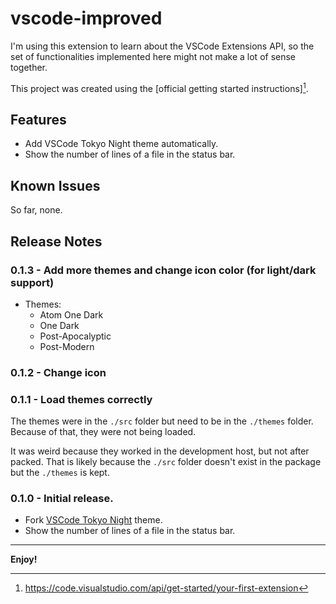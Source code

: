 # vscode-improved

I'm using this extension to learn about the VSCode Extensions API, so the set of functionalities implemented here might not make a lot of sense together.

This project was created using the [official getting started instructions][^1].

## Features

- Add VSCode Tokyo Night theme automatically.
- Show the number of lines of a file in the status bar.

## Known Issues

So far, none.

## Release Notes

### 0.1.3 - Add more themes and change icon color (for light/dark support)

- Themes:
  - Atom One Dark
  - One Dark
  - Post-Apocalyptic
  - Post-Modern

### 0.1.2 - Change icon

### 0.1.1 - Load themes correctly

The themes were in the `./src` folder but need to be in the `./themes` folder. Because of that, they were not being loaded.

It was weird because they worked in the development host, but not after packed. That is likely because the `./src` folder doesn't exist in the package but the `./themes` is kept.

### 0.1.0 - Initial release.

- Fork [VSCode Tokyo Night](https://github.com/tokyo-night/tokyo-night-vscode-theme) theme.
- Show the number of lines of a file in the status bar.

---

**Enjoy!**

[^1]: https://code.visualstudio.com/api/get-started/your-first-extension
